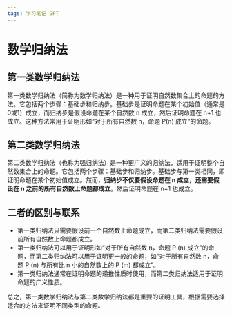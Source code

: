 ```yaml
---
tags: 学习笔记 GPT
---
```


# 数学归纳法

## 第一类数学归纳法

第一类数学归纳法（简称为数学归纳法）是一种用于证明自然数集合上的命题的方法。它包括两个步骤：基础步和归纳步。基础步是证明命题在某个初始值（通常是0或1）成立，而归纳步是假设命题在某个自然数 n 成立，然后证明命题在 n+1 也成立。这种方法常用于证明形如“对于所有自然数 n，命题 P(n) 成立”的命题。

## 第二类数学归纳法

第二类数学归纳法（也称为强归纳法）是一种更广义的归纳法，适用于证明整个自然数集合上的命题。它包括两个步骤：基础步和归纳步。基础步与第一类相同，即证明命题在某个初始值成立。然而，**归纳步不仅要假设命题在 n 成立，还需要假设在 n 之前的所有自然数上命题都成立**。然后证明命题在 n+1 也成立。

## 二者的区别与联系

- 第一类归纳法只需要假设前一个自然数上命题成立，而第二类归纳法需要假设前所有自然数上命题都成立。
- 第一类归纳法可以用于证明形如“对于所有自然数 n，命题 P (n) 成立”的命题，而第二类归纳法可以用于证明更一般的命题，如“对于所有自然数 n，命题 P (n) 与所有比 n 小的自然数上的 P (m) 都成立”。
- 第一类归纳法通常在证明命题的递推性质时使用，而第二类归纳法适用于证明命题的广义性质。

总之，第一类数学归纳法与第二类数学归纳法都是重要的证明工具，根据需要选择适合的方法来证明不同类型的命题。